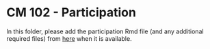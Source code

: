 # CM 102 - Participation

In this folder, please add the participation Rmd file (and any additional required files) from [here](https://github.com/STAT547-UBC-2019-20/Discussions/tree/master/participation/cm102) when it is available.